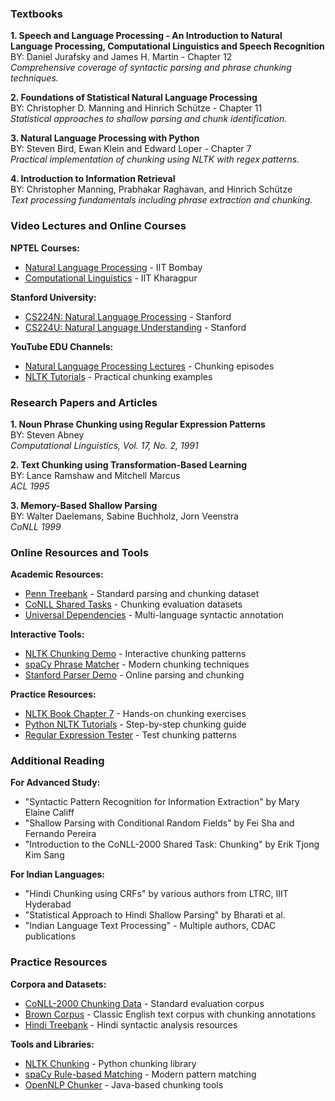 ### Textbooks

**1. Speech and Language Processing - An Introduction to Natural Language Processing, Computational Linguistics and Speech Recognition**<br/>
BY: Daniel Jurafsky and James H. Martin - Chapter 12<br/>
_Comprehensive coverage of syntactic parsing and phrase chunking techniques._

**2. Foundations of Statistical Natural Language Processing**<br/>
BY: Christopher D. Manning and Hinrich Schütze - Chapter 11<br/>
_Statistical approaches to shallow parsing and chunk identification._

**3. Natural Language Processing with Python**<br/>
BY: Steven Bird, Ewan Klein and Edward Loper - Chapter 7<br/>
_Practical implementation of chunking using NLTK with regex patterns._

**4. Introduction to Information Retrieval**<br/>
BY: Christopher Manning, Prabhakar Raghavan, and Hinrich Schütze<br/>
_Text processing fundamentals including phrase extraction and chunking._

### Video Lectures and Online Courses

**NPTEL Courses:**

- [Natural Language Processing](https://nptel.ac.in/courses/106/105/106105184/) - IIT Bombay
- [Computational Linguistics](https://nptel.ac.in/courses/109/106/109106084/) - IIT Kharagpur

**Stanford University:**

- [CS224N: Natural Language Processing](http://web.stanford.edu/class/cs224n/) - Stanford
- [CS224U: Natural Language Understanding](https://web.stanford.edu/class/cs224u/) - Stanford

**YouTube EDU Channels:**

- [Natural Language Processing Lectures](https://www.youtube.com/playlist?list=PLQiyVNMpDLKnZYBTUOlSI9mi9wAErFtFm) - Chunking episodes
- [NLTK Tutorials](https://www.youtube.com/playlist?list=PLLssT5z_DsK8BdawOVCCaTCO99Ya58ryR) - Practical chunking examples

### Research Papers and Articles

**1. Noun Phrase Chunking using Regular Expression Patterns**<br/>
BY: Steven Abney<br/>
_Computational Linguistics, Vol. 17, No. 2, 1991_

**2. Text Chunking using Transformation-Based Learning**<br/>
BY: Lance Ramshaw and Mitchell Marcus<br/>
_ACL 1995_

**3. Memory-Based Shallow Parsing**<br/>
BY: Walter Daelemans, Sabine Buchholz, Jorn Veenstra<br/>
_CoNLL 1999_

### Online Resources and Tools

**Academic Resources:**

- [Penn Treebank](https://catalog.ldc.upenn.edu/LDC99T42) - Standard parsing and chunking dataset
- [CoNLL Shared Tasks](https://www.clips.uantwerpen.be/conll2000/chunking/) - Chunking evaluation datasets
- [Universal Dependencies](https://universaldependencies.org/) - Multi-language syntactic annotation

**Interactive Tools:**

- [NLTK Chunking Demo](https://www.nltk.org/book/ch07.html) - Interactive chunking patterns
- [spaCy Phrase Matcher](https://spacy.io/usage/rule-based-matching) - Modern chunking techniques
- [Stanford Parser Demo](https://parser.stanford.edu/) - Online parsing and chunking

**Practice Resources:**

- [NLTK Book Chapter 7](https://www.nltk.org/book/ch07.html) - Hands-on chunking exercises
- [Python NLTK Tutorials](https://pythonprogramming.net/chunking-nltk-tutorial/) - Step-by-step chunking guide
- [Regular Expression Tester](https://regex101.com/) - Test chunking patterns

### Additional Reading

**For Advanced Study:**

- "Syntactic Pattern Recognition for Information Extraction" by Mary Elaine Califf
- "Shallow Parsing with Conditional Random Fields" by Fei Sha and Fernando Pereira
- "Introduction to the CoNLL-2000 Shared Task: Chunking" by Erik Tjong Kim Sang

**For Indian Languages:**

- "Hindi Chunking using CRFs" by various authors from LTRC, IIIT Hyderabad
- "Statistical Approach to Hindi Shallow Parsing" by Bharati et al.
- "Indian Language Text Processing" - Multiple authors, CDAC publications

### Practice Resources

**Corpora and Datasets:**

- [CoNLL-2000 Chunking Data](https://www.clips.uantwerpen.be/conll2000/chunking/) - Standard evaluation corpus
- [Brown Corpus](https://www.nltk.org/nltk_data/) - Classic English text corpus with chunking annotations
- [Hindi Treebank](http://ltrc.iiit.ac.in/analyzer/hindi/) - Hindi syntactic analysis resources

**Tools and Libraries:**

- [NLTK Chunking](https://www.nltk.org/api/nltk.chunk.html) - Python chunking library
- [spaCy Rule-based Matching](https://spacy.io/usage/rule-based-matching) - Modern pattern matching
- [OpenNLP Chunker](https://opennlp.apache.org/docs/1.9.3/manual/opennlp.html#tools.chunker) - Java-based chunking tools

